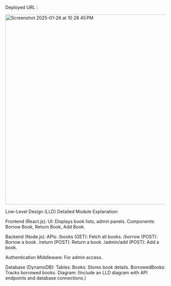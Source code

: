 


Deployed URL : 


<img width="597" alt="Screenshot 2025-01-26 at 10 28 45 PM" src="https://github.com/user-attachments/assets/fef5bc06-aa0c-4455-94a5-5b57fbc05d4f" />

Low-Level Design (LLD)
Detailed Module Explanation:

Frontend (React.js):
UI: Displays book lists, admin panels.
Components: Borrow Book, Return Book, Add Book.

Backend (Node.js):
APIs:
/books (GET): Fetch all books.
/borrow (POST): Borrow a book.
/return (POST): Return a book.
/admin/add (POST): Add a book.

Authentication Middleware: For admin access.

Database (DynamoDB):
Tables:
Books: Stores book details.
BorrowedBooks: Tracks borrowed books.
Diagram: (Include an LLD diagram with API endpoints and database connections.)
